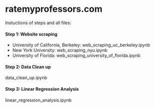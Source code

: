 # ratemyprofessors.com

Instuctions of steps and all files:

#### Step 1: Website scraping 

-  University of California, Berkeley: web_scraping_uc_berkeley.ipynb
-  New York University: web_scraping_nyu.ipynb
-  University of Florida: web_scraping_university_of_florida.ipynb

#### Step 2: Data Clean up

data_clean_up.ipynb

#### Step 3: Linear Regression Analysis

linear_regression_analysis.ipynb

